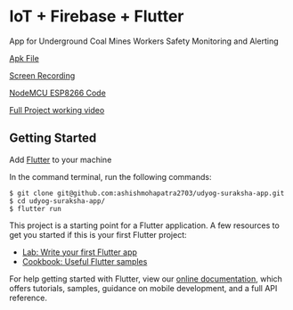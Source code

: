 # IoT + Firebase + Flutter 
App for Underground Coal Mines Workers Safety Monitoring and Alerting

[Apk File](https://drive.google.com/file/d/12BF_liNVr_F79DZaPgOJLeq6hZN0fb-3/view?usp=sharing)

[Screen Recording](https://drive.google.com/file/d/1DE-7A5i4SkaMTftkAgkMBMdutCRlH_Cb/view?usp=sharing)

[NodeMCU ESP8266 Code](https://gist.github.com/ashishmohapatra2703/9875aa572080fa708997a4824e5fe603)

[Full Project working video](https://drive.google.com/file/d/1xpm7aPYs_fNY5KPTwbvw0GQViyz6DR3J/view?usp=sharing)

## Getting Started
Add [Flutter](https://flutter.dev/docs/get-started/install) to your machine 

In the command terminal, run the following commands:

    $ git clone git@github.com:ashishmohapatra2703/udyog-suraksha-app.git
    $ cd udyog-suraksha-app/
    $ flutter run

    
This project is a starting point for a Flutter application.
A few resources to get you started if this is your first Flutter project:
- [Lab: Write your first Flutter app](https://flutter.dev/docs/get-started/codelab)
- [Cookbook: Useful Flutter samples](https://flutter.dev/docs/cookbook)

For help getting started with Flutter, view our
[online documentation](https://flutter.dev/docs), which offers tutorials,
samples, guidance on mobile development, and a full API reference.
